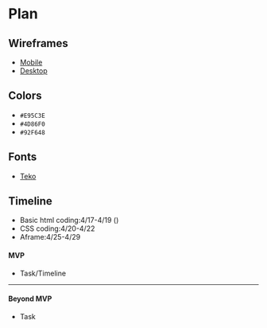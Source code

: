 # Plan

## Wireframes
* [Mobile](https://wireframe.cc/ru8r1w)
* [Desktop](https://wireframe.cc/Ixyc3a)

## Colors
* `#E95C3E`
* `#4D86F0`
* `#92F648`

## Fonts
* [Teko](https://fonts.google.com/specimen/Teko)

## Timeline
* Basic html coding:4/17-4/19
()
* CSS coding:4/20-4/22
* Aframe:4/25-4/29
#### MVP

* Task/Timeline

---

#### Beyond MVP

* Task
